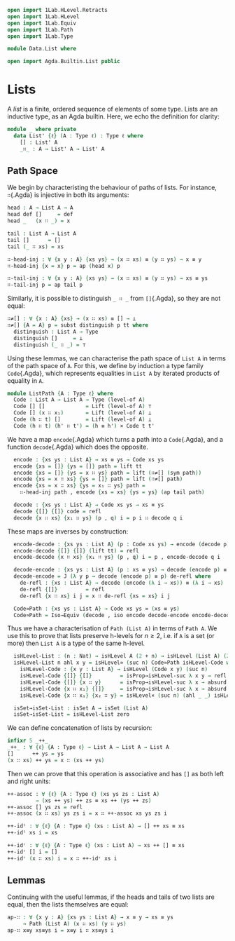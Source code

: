 ```agda
open import 1Lab.HLevel.Retracts
open import 1Lab.HLevel
open import 1Lab.Equiv
open import 1Lab.Path
open import 1Lab.Type

module Data.List where

open import Agda.Builtin.List public
```

# Lists

A _list_ is a finite, ordered sequence of elements of some type. Lists
are an inductive type, as an Agda builtin. Here, we echo the
definition for clarity:

<!--
```
private variable
  ℓ : Level
  A B : Type ℓ
```
-->

```agda
module _ where private
  data List' {ℓ} (A : Type ℓ) : Type ℓ where
    [] : List' A
    _∷_ : A → List' A → List' A
```

## Path Space

We begin by characteristing the behaviour of paths of lists. For
instance, `∷`{.Agda} is injective in both its arguments:

```agda
head : A → List A → A
head def []     = def
head _   (x ∷ _) = x

tail : List A → List A
tail []      = []
tail (_ ∷ xs) = xs

∷-head-inj : ∀ {x y : A} {xs ys} → (x ∷ xs) ≡ (y ∷ ys) → x ≡ y
∷-head-inj {x = x} p = ap (head x) p

∷-tail-inj : ∀ {x y : A} {xs ys} → (x ∷ xs) ≡ (y ∷ ys) → xs ≡ ys
∷-tail-inj p = ap tail p
```

Similarly, it is possible to distinguish `_ ∷ _` from `[]`{.Agda}, so
they are not equal:

```agda
∷≠[] : ∀ {x : A} {xs} → (x ∷ xs) ≡ [] → ⊥
∷≠[] {A = A} p = subst distinguish p tt where
  distinguish : List A → Type
  distinguish []     = ⊥
  distinguish (_ ∷ _) = ⊤
```

Using these lemmas, we can characterise the path space of `List A` in
terms of the path space of `A`. For this, we define by induction a type
family `Code`{.Agda}, which represents equalities in `List A` by
iterated products of equality in `A`.

```agda
module ListPath {A : Type ℓ} where
  Code : List A → List A → Type (level-of A)
  Code [] []             = Lift (level-of A) ⊤
  Code [] (x ∷ x₁)       = Lift (level-of A) ⊥
  Code (h ∷ t) []        = Lift (level-of A) ⊥
  Code (h ∷ t) (h' ∷ t') = (h ≡ h') × Code t t'
```

We have a map `encode`{.Agda} which turns a path into a `Code`{.Agda},
and a function `decode`{.Agda} which does the opposite.

```agda
  encode : {xs ys : List A} → xs ≡ ys → Code xs ys
  encode {xs = []} {ys = []} path = lift tt
  encode {xs = []} {ys = x ∷ ys} path = lift (∷≠[] (sym path))
  encode {xs = x ∷ xs} {ys = []} path = lift (∷≠[] path)
  encode {xs = x ∷ xs} {ys = x₁ ∷ ys} path =
    ∷-head-inj path , encode {xs = xs} {ys = ys} (ap tail path)

  decode : {xs ys : List A} → Code xs ys → xs ≡ ys
  decode {[]} {[]} code = refl
  decode {x ∷ xs} {x₁ ∷ ys} (p , q) i = p i ∷ decode q i
```

These maps are inverses by construction:

```agda
  encode-decode : {xs ys : List A} (p : Code xs ys) → encode (decode p) ≡ p
  encode-decode {[]} {[]} (lift tt) = refl
  encode-decode {x ∷ xs} {x₁ ∷ ys} (p , q) i = p , encode-decode q i

  decode-encode : {xs ys : List A} (p : xs ≡ ys) → decode (encode p) ≡ p
  decode-encode = J (λ y p → decode (encode p) ≡ p) de-refl where
    de-refl : {xs : List A} → decode (encode (λ i → xs)) ≡ (λ i → xs)
    de-refl {[]}         = refl
    de-refl {x ∷ xs} i j = x ∷ de-refl {xs = xs} i j

  Code≃Path : {xs ys : List A} → Code xs ys ≃ (xs ≡ ys)
  Code≃Path = Iso→Equiv (decode , iso encode decode-encode encode-decode)
```

Thus we have a characterisation of `Path (List A)` in terms of `Path A`.
We use this to prove that lists preserve h-levels for $n \ge 2$, i.e. if
`A` is a set (or more) then `List A` is a type of the same h-level.

```agda
  isHLevel-List : (n : Nat) → isHLevel A (2 + n) → isHLevel (List A) (2 + n)
  isHLevel-List n ahl x y = isHLevel≃ (suc n) Code≃Path isHLevel-Code where
    isHLevel-Code : {x y : List A} → isHLevel (Code x y) (suc n)
    isHLevel-Code {[]} {[]}         = isProp→isHLevel-suc λ x y → refl
    isHLevel-Code {[]} {x ∷ y}      = isProp→isHLevel-suc λ x → absurd (Lift.lower x)
    isHLevel-Code {x ∷ x₁} {[]}     = isProp→isHLevel-suc λ x → absurd (Lift.lower x)
    isHLevel-Code {x ∷ x₁} {x₂ ∷ y} = isHLevel× (suc n) (ahl _ _) isHLevel-Code

  isSet→isSet-List : isSet A → isSet (List A)
  isSet→isSet-List = isHLevel-List zero
```

We can define concatenation of lists by recursion:

```agda
infixr 5 _++_
_++_ : ∀ {ℓ} {A : Type ℓ} → List A → List A → List A
[]      ++ ys = ys
(x ∷ xs) ++ ys = x ∷ (xs ++ ys)
```

Then we can prove that this operation is associative and has `[]` as
both left and right units:

```agda
++-assoc : ∀ {ℓ} {A : Type ℓ} (xs ys zs : List A)
         → (xs ++ ys) ++ zs ≡ xs ++ (ys ++ zs)
++-assoc [] ys zs = refl
++-assoc (x ∷ xs) ys zs i = x ∷ ++-assoc xs ys zs i

++-idˡ : ∀ {ℓ} {A : Type ℓ} (xs : List A) → [] ++ xs ≡ xs
++-idˡ xs i = xs

++-idʳ : ∀ {ℓ} {A : Type ℓ} (xs : List A) → xs ++ [] ≡ xs
++-idʳ [] i = []
++-idʳ (x ∷ xs) i = x ∷ ++-idʳ xs i
```

## Lemmas

Continuing with the useful lemmas, if the heads and tails of two lists
are equal, then the lists themselves are equal:

```agda
ap-∷ : ∀ {x y : A} {xs ys : List A} → x ≡ y → xs ≡ ys
     → Path (List A) (x ∷ xs) (y ∷ ys)
ap-∷ x≡y xs≡ys i = x≡y i ∷ xs≡ys i
```

<!--
⚠️ TODO: Explain these ⚠️

```agda
map : (A → B) → List A → List B
map f [] = []
map f (x₁ ∷ x₂) = f x₁ ∷ map f x₂

mapUp : (Nat → A → B) → Nat → List A → List B
mapUp f _ [] = []
mapUp f n (x ∷ xs) = f n x ∷ mapUp f (suc n) xs

length : List A → Nat
length [] = zero
length (x ∷ x₁) = suc (length x₁)

foldr : (A → B → B) → B → List A → B
foldr f z [] = z
foldr f z (x ∷ xs) = f x (foldr f z xs)

foldl : (B → A → B) → B → List A → B
foldl f z [] = z
foldl f z (x ∷ xs) = foldl f (f z x) xs

reverse : List A → List A
reverse = go [] where
  go : List A → List A → List A
  go acc [] = acc
  go acc (x ∷ xs) = go (x ∷ acc) xs

_∷ʳ_ : List A → A → List A
xs ∷ʳ x = xs ++ (x ∷ [])
```
-->
